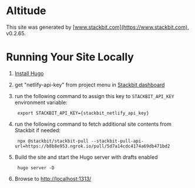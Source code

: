 # Altitude

This site was generated by [www.stackbit.com](https://www.stackbit.com), v0.2.65.

# Running Your Site Locally

1. [Install Hugo](https://gohugo.io/getting-started/quick-start/#step-1-install-hugo)

1. get "netlify-api-key" from project menu in [Stackbit dashboard](https://app.stackbit.com/dashboard)

1. run the following command to assign this key to `STACKBIT_API_KEY` environment variable:

        export STACKBIT_API_KEY={stackbit_netlify_api_key}

1. run the following command to fetch additional site contents from Stackbit if needed:

        npx @stackbit/stackbit-pull --stackbit-pull-api-url=https://b8b8e953.ngrok.io/pull/5d7a14cdc4174a69db471bd2

1. Build the site and start the Hugo server with drafts enabled

        hugo server -D

1. Browse to [http://localhost:1313/](http://localhost:1313/)

